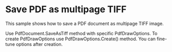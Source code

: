 # Save PDF as multipage TIFF
This sample shows how to save a PDF document as multipage TIFF image.

Use PdfDocument.SaveAsTiff method with specific PdfDrawOptions. To create PdfDrawOptions use PdfDrawOptions.Create() method. You can fine-tune options after creation.